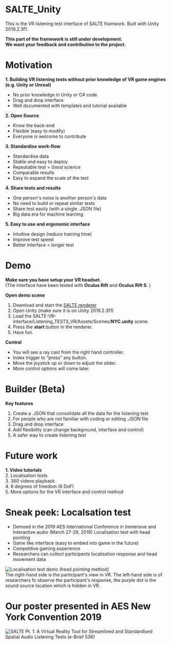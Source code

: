 # SALTE_Unity
This is the VR listening test interface of SALTE framwork.
Built with Unity 2019.2.3f1.

**This part of the framework is still under development.** <br/>
**We want your feedback and contribution to the project.**

# Motivation
**1. Building VR listening tests without prior knowledge of VR game engines (e.g. Unity or Unreal)** <br/>
- No prior knowledge in Unity or C# code
- Drag and drop interface
- Well documented with templates and tutorial available

**2. Open Source** <br/>
- Know the back-end
- Flexible (easy to modify)
- Everyone is welcome to contribute

**3. Standardise work-flow** <br/>
- Standardise data
- Stable and easy to deploy
- Repeatable test = Good science
- Comparable results
- Easy to expand the scale of the test

**4. Share tests and results** <br/>
- One person's noise is another person's data
- No need to build or repeat similar tests
- Share test easily (with a single .JSON file)
- Big data era for machine learning

**5. Easy to use and ergonomic interface** <br/>
- Intuitive design (reduce training time)
- Improve test speed
- Better interface = longer test

# Demo
**Make sure you have setup your VR headset.** <br/>
(The interface have been tested with **Oculus Rift** and **Oculus Rift S.** )

**Open demo scene**
1. Download and start the [SALTE renderer](https://github.com/AudioLabYork/SALTE-audio-renderer)
2. Open Unity (make sure it is on Unity 2019.2.3f1)
3. Load the SALTE-VR-interface/Listening_TESTS_VR/Assets/Scenes/**NYC.unity** scene.
4. Press the **start** button in the renderer.
5. Have fun.

**Control**
- You will see a ray cast from the right hand controller.
- Index trigger to “press” any button.
- Move the joystick up or down to adjust the slider.
- More control options will come later.

# Builder (Beta)
**Key features**
1. Create a .JSON that consolidate all the data for the listening test
2. For people who are not familiar with coding or editing .JSON file
3. Drag and drop interface
4. Add flexibility (can change background, interfave and control)
5. A safer way to create listening test

# Future work 
**1. Video tutorials** <br/>
2. Localisation tests <br/>
3. 360 videos playback <br/>
4. 6 degrees of freedom (6 DoF) <br/>
5. More options for the VR interface and control method <br/>

# Sneak peek: Localsation test
- Demoed in the 2019 AES International Conference in Immersive and Interactive audio (March 27-29, 2019) Localisation test with head pointing
- Game like interface (easy to embed into game in the future)
- Competitive gaming experience 
- Researchers can collect participants localisation response and head movement data

![Localisation test demo (head pointing method)](https://github.com/AudioLabYork/SALTE-VR-interface/blob/master/head_pointing.gif) <br/>
The right-hand side is the participant's view in VR.
The left-hand side is of researchers fo observe the participant's response, the purple dot is the sound source location which is hidden in VR. 

# Our poster presented in AES New York Convention 2019
![SALTE Pt. 1: A Virtual Reality Tool for Streamlined and Standardised Spatial Audio Listening Tests (e-Brief 536)](https://github.com/AudioLabYork/SALTE-VR-interface/blob/master/AES_NY_poster_landscape_2019%20copy.jpg)
